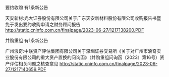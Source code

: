 要约收购 有1条新公告 

天安新材:光大证券股份有限公司关于广东天安新材料股份有限公司收购报告书暨免于发出要约收购申请之财务顾问报告 http://static.cninfo.com.cn/finalpage/2023-06-27/1217138200.PDF 

并购重组 有1条新公告 

广州浪奇:中联资产评估集团有限公司关于深圳证券交易所《关于对广州市浪奇实业股份有限公司的重大资产置换的问询函》（并购重组问询函〔2023〕第16号）资产评估相关问题之核查意见 http://static.cninfo.com.cn/finalpage/2023-06-27/1217140659.PDF 

